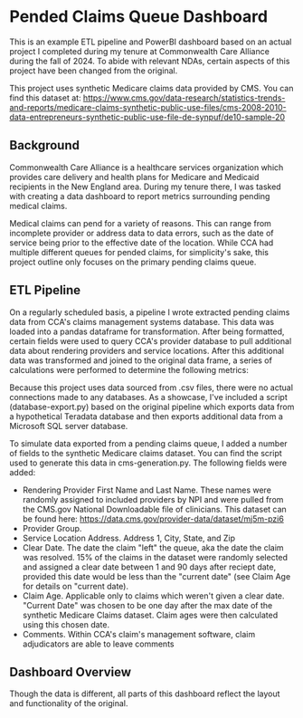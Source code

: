 # Pended Claims Queue Dashboard
This is an example ETL pipeline and PowerBI dashboard based on an actual project I completed during my tenure at Commonwealth Care Alliance during the fall of 2024. To abide with relevant NDAs, certain aspects of this project have been changed from the original.

This project uses synthetic Medicare claims data provided by CMS. You can find this dataset at:
https://www.cms.gov/data-research/statistics-trends-and-reports/medicare-claims-synthetic-public-use-files/cms-2008-2010-data-entrepreneurs-synthetic-public-use-file-de-synpuf/de10-sample-20

## Background
Commonwealth Care Alliance is a healthcare services organization which provides care delivery and health plans for Medicare and Medicaid recipients in the New England area. During my tenure there, I was tasked with creating a data dashboard to report metrics surrounding pending medical claims.

Medical claims can pend for a variety of reasons. This can range from incomplete provider or address data to data errors, such as the date of service being prior to the effective date of the location. While CCA had multiple different queues for pended claims, for simplicity's sake, this project outline only focuses on the primary pending claims queue.

## ETL Pipeline
On a regularly scheduled basis, a pipeline I wrote extracted pending claims data from CCA's claims management systems database. This data was loaded into a pandas dataframe for transformation. After being formatted, certain fields were used to query CCA's provider database to pull additional data about rendering providers and service locations. After this additional data was transformed and joined to the original data frame, a series of calculations were performed to determine the following metrics:


Because this project uses data sourced from .csv files, there were no actual connections made to any databases. As a showcase, I've included a script (database-export.py) based on the original pipeline which exports data from a hypothetical Teradata database and then exports additional data from a Microsoft SQL server database.

To simulate data exported from a pending claims queue, I added a number of fields to the synthetic Medicare claims dataset. You can find the script used to generate this data in cms-generation.py. The following fields were added:
- Rendering Provider First Name and Last Name. These names were randomly assigned to included providers by NPI and were pulled from the CMS.gov National Downloadable file of clinicians. This dataset can be found here: https://data.cms.gov/provider-data/dataset/mj5m-pzi6
- Provider Group.
- Service Location Address. Address 1, City, State, and Zip
- Clear Date. The date the claim "left" the queue, aka the date the claim was resolved. 15% of the claims in the dataset were randomly selected and assigned a clear date between 1 and 90 days after reciept date, provided this date would be less than the "current date" (see Claim Age for details on "current date).  
- Claim Age. Applicable only to claims which weren't given a clear date. "Current Date" was chosen to be one day after the max date of the synthetic Medicare Claims dataset. Claim ages were then calculated using this chosen date.
- Comments. Within CCA's claim's management software, claim adjudicators are able to leave comments


## Dashboard Overview
Though the data is different, all parts of this dashboard reflect the layout and functionality of the original.
